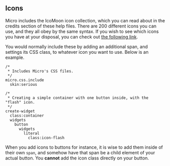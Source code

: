 
## Icons

Micro includes the IcoMoon icon collection, which you can read about in the credits section of these help files.
There are 200 different icons you can use, and they all obey by the same syntax. If you wish to see which icons
you have at your disposal, you can check out [the following link](/modules/micro/media/fonts-demo.html).

You would normally include these by adding an additional span, and settings its CSS class, to whatever
icon you want to use. Below is an example.

```hyperlambda
/*
 * Includes Micro's CSS files.
 */
micro.css.include
  skin:serious

/*
 * Creating a simple container with one button inside, with the "flash" icon.
 */
create-widget
  class:container
  widgets
    button
      widgets
        literal
          class:icon-flash
```

When you add icons to buttons for instance, it is wise to add them inside of their own `span`, and somehow
have that span be a child element of your actual button. You **cannot** add the icon class directly on your button.

